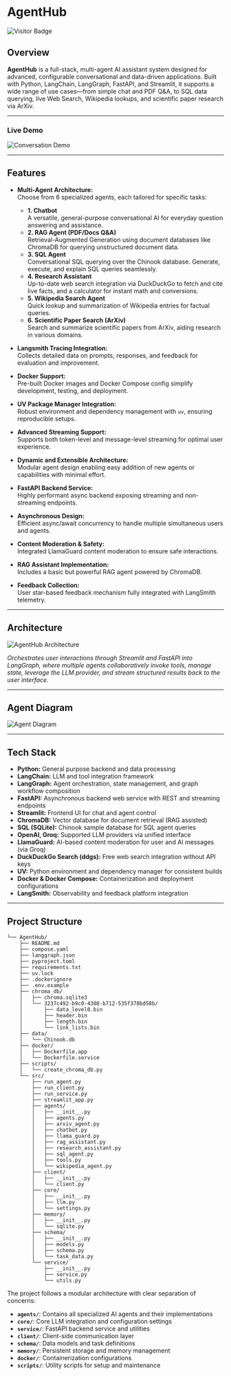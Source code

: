# AgentHub

![Visitor Badge](https://visitor-badge.laobi.icu/badge?page_id=yashchinchole/AgentHub)

## Overview

**AgentHub** is a full-stack, multi-agent AI assistant system designed for advanced, configurable conversational and data-driven applications. Built with Python, LangChain, LangGraph, FastAPI, and Streamlit, it supports a wide range of use cases—from simple chat and PDF Q&A, to SQL data querying, live Web Search, Wikipedia lookups, and scientific paper research via ArXiv.

---

### Live Demo

![Conversation Demo](media/AgentHub.gif)

---

## Features

- **Multi-Agent Architecture:**  
  Choose from 6 specialized agents, each tailored for specific tasks:

  - **1. Chatbot**  
    A versatile, general-purpose conversational AI for everyday question answering and assistance.
  - **2. RAG Agent (PDF/Docs Q&A)**  
    Retrieval-Augmented Generation using document databases like ChromaDB for querying unstructured document data.
  - **3. SQL Agent**  
    Conversational SQL querying over the Chinook database. Generate, execute, and explain SQL queries seamlessly.
  - **4. Research Assistant**  
    Up-to-date web search integration via DuckDuckGo to fetch and cite live facts, and a calculator for instant math and conversions.
  - **5. Wikipedia Search Agent**  
    Quick lookup and summarization of Wikipedia entries for factual queries.
  - **6. Scientific Paper Search (ArXiv)**  
    Search and summarize scientific papers from ArXiv, aiding research in various domains.

- **Langsmith Tracing Integration:**  
  Collects detailed data on prompts, responses, and feedback for evaluation and improvement.
- **Docker Support:**  
  Pre-built Docker images and Docker Compose config simplify development, testing, and deployment.
- **UV Package Manager Integration:**  
  Robust environment and dependency management with `uv`, ensuring reproducible setups.
- **Advanced Streaming Support:**  
  Supports both token-level and message-level streaming for optimal user experience.
- **Dynamic and Extensible Architecture:**  
  Modular agent design enabling easy addition of new agents or capabilities with minimal effort.
- **FastAPI Backend Service:**  
  Highly performant async backend exposing streaming and non-streaming endpoints.
- **Asynchronous Design:**  
  Efficient async/await concurrency to handle multiple simultaneous users and agents.
- **Content Moderation & Safety:**  
  Integrated LlamaGuard content moderation to ensure safe interactions.
- **RAG Assistant Implementation:**  
  Includes a basic but powerful RAG agent powered by ChromaDB.
- **Feedback Collection:**  
  User star-based feedback mechanism fully integrated with LangSmith telemetry.

---

## Architecture

![AgentHub Architecture](media/agent_architecture.png)

_Orchestrates user interactions through Streamlit and FastAPI into LangGraph, where multiple agents collaboratively invoke tools, manage state, leverage the LLM provider, and stream structured results back to the user interface._

---

## Agent Diagram

![Agent Diagram](media/agent_diagram.png)

---

## Tech Stack

- **Python:** General purpose backend and data processing
- **LangChain:** LLM and tool integration framework
- **LangGraph:** Agent orchestration, state management, and graph workflow composition
- **FastAPI:** Asynchronous backend web service with REST and streaming endpoints
- **Streamlit:** Frontend UI for chat and agent control
- **ChromaDB:** Vector database for document retrieval (RAG assisted)
- **SQL (SQLite):** Chinook sample database for SQL agent queries
- **OpenAI, Groq:** Supported LLM providers via unified interface
- **LlamaGuard:** AI-based content moderation for user and AI messages (via Groq)
- **DuckDuckGo Search (ddgs):** Free web search integration without API keys
- **UV:** Python environment and dependency manager for consistent builds
- **Docker & Docker Compose:** Containerization and deployment configurations
- **LangSmith:** Observability and feedback platform integration

---

## Project Structure

```
└── AgentHub/
    ├── README.md
    ├── compose.yaml
    ├── langgraph.json
    ├── pyproject.toml
    ├── requirements.txt
    ├── uv.lock
    ├── .dockerignore
    ├── .env.example
    ├── chroma_db/
    │   ├── chroma.sqlite3
    │   └── 3237c492-b9c0-4308-b712-535f378bd58b/
    │       ├── data_level0.bin
    │       ├── header.bin
    │       ├── length.bin
    │       └── link_lists.bin
    ├── data/
    │   └── Chinook.db
    ├── docker/
    │   ├── Dockerfile.app
    │   └── Dockerfile.service
    ├── scripts/
    │   └── create_chroma_db.py
    └── src/
        ├── run_agent.py
        ├── run_client.py
        ├── run_service.py
        ├── streamlit_app.py
        ├── agents/
        │   ├── __init__.py
        │   ├── agents.py
        │   ├── arxiv_agent.py
        │   ├── chatbot.py
        │   ├── llama_guard.py
        │   ├── rag_assistant.py
        │   ├── research_assistant.py
        │   ├── sql_agent.py
        │   ├── tools.py
        │   └── wikipedia_agent.py
        ├── client/
        │   ├── __init__.py
        │   └── client.py
        ├── core/
        │   ├── __init__.py
        │   ├── llm.py
        │   └── settings.py
        ├── memory/
        │   ├── __init__.py
        │   └── sqlite.py
        ├── schema/
        │   ├── __init__.py
        │   ├── models.py
        │   ├── schema.py
        │   └── task_data.py
        └── service/
            ├── __init__.py
            ├── service.py
            └── utils.py
```

The project follows a modular architecture with clear separation of concerns:

- **`agents/`**: Contains all specialized AI agents and their implementations
- **`core/`**: Core LLM integration and configuration settings
- **`service/`**: FastAPI backend service and utilities
- **`client/`**: Client-side communication layer
- **`schema/`**: Data models and task definitions
- **`memory/`**: Persistent storage and memory management
- **`docker/`**: Containerization configurations
- **`scripts/`**: Utility scripts for setup and maintenance
